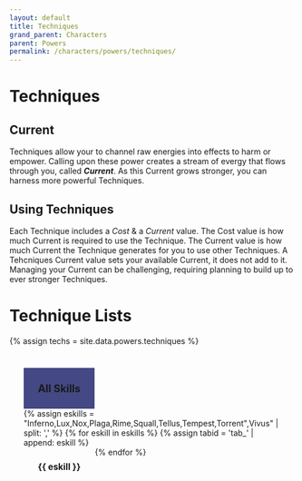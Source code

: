```yaml
---
layout: default
title: Techniques
grand_parent: Characters
parent: Powers
permalink: /characters/powers/techniques/
---
```


# Techniques


## Current
Techniques allow your to channel raw energies into effects to harm or empower.  Calling upon these power creates a stream of evergy that flows through you, called ***Current***.  As this Current grows stronger, you can harness more powerful Techniques.

## Using Techniques
Each Technique includes a *Cost* & a *Current* value.  The Cost value is how much Current is required to use the Technique.  The Current value is how much Current the Technique generates for you to use other Techniques.  A Tehcniques Current value sets your available Current, it does not add to it.  Managing your Current can be challenging, requiring planning to build up to ever stronger Techniques.



# Technique Lists

{% assign techs = site.data.powers.techniques %}

<div class="mytabs">
    <input type="radio" id="tab_all" name="mytabs" checked="checked">
    <label for="tab_all" style="font-size:130%">All Skills</label>
    {% assign eskills = "Inferno,Lux,Nox,Plaga,Rime,Squall,Tellus,Tempest,Torrent",Vivus" | split: ',' %}
    {% for eskill in eskills %}
        {% assign tabid = 'tab_' | append: eskill %}
        <input type="radio" id="{{ tabid }}" name="mytabs">
        <label for="{{ tabid }}" style="font-size:110%">{{ eskill }}</label>
    {% endfor %}
    <div class="tab">
    {% for t in techs %}
        {% assign i = forloop.index | modulo: 2 %}
        {% if i == 0 %}
            <div style="background-color: #4b476650; margin: 10px; padding: 5px;">
        {% else %}
            <div style="background-color: #37344f50; margin: 10px; padding: 5px;">
        {% endif %}
            <h3 style="margin-top: 5px;">{{t.name}}</h3>
            <h4 style="margin-top: 5px;">{{t.type}}</h4>
            <em>{{t.keywords | join: ", "}}</em>
            <details>
                <summary></summary>
                {% if t.requires %}
                    <p><em>Requires: </em>{{t.requires}}</p>
                {% endif %}
                {% if t.effect %}
                    <p><strong>Effect</strong>
                    <br>{{t.effect}}</p>
                {% endif %}
                {% assign thresh = t.threshold %}
                {% for t in thresh %}
                    <p><strong>Threshold &mdash; {{t.hits}}</strong>
                    <br>{{t.effect}}</p>
                {% endfor %}
            </details>
        </div>
    {% endfor %}
    </div>
    {% for eskill in eskills %}
        <div class="tab">
        {% for t in site.data.powers.techniques %}
            {% for tag in t.keywords %}
                {% if tag == eskill %}
                    <div style="background-color: #37344f50; margin: 10px; padding: 5px;">
                    <h3 style="margin-top: 5px;">{{t.name}}</h3>
                    <h4 style="margin-top: 5px;">{{t.type}}</h4>
                    <em>{{t.keywords | join: ", "}}</em>
                    <details>
                        <summary></summary>
                        {% if t.requires %}
                            <p><em>Requires: </em>{{t.requires}}</p>
                        {% endif %}
                        {% if t.effect %}
                            <p><strong>Effect</strong>
                            <br>{{t.effect}}</p>
                        {% endif %}
                        {% assign thresh = t.threshold %}
                        {% for t in thresh %}
                            <p><strong>Threshold &mdash; {{t.hits}}</strong>
                            <br>{{t.effect}}</p>
                        {% endfor %}
                    </div>
                    <div height=5px></div>
                {% endif %}
            {% endfor %}
        {% endfor %}
        </div>
    {% endfor %}
</div>


<style>
 
.mytabs {
    display: flex;
    flex-wrap: wrap;
    margin: 0px auto;
    padding: 25px;
}
.mytabs input[type="radio"] {
    display: none;
}

.mytabs label {
    padding: 25px;
    font-weight: bold;
}

.mytabs .tab {
    width: 100%;
    padding: 0px;
    order: 1;
    display: none;
}
.mytabs .tab h2 {
    font-size: 3em;
}

.mytabs input[type='radio']:checked + label + .tab {
    display: block;
}

.mytabs input[type="radio"]:checked + label {
    background: #444985;
}
</style>